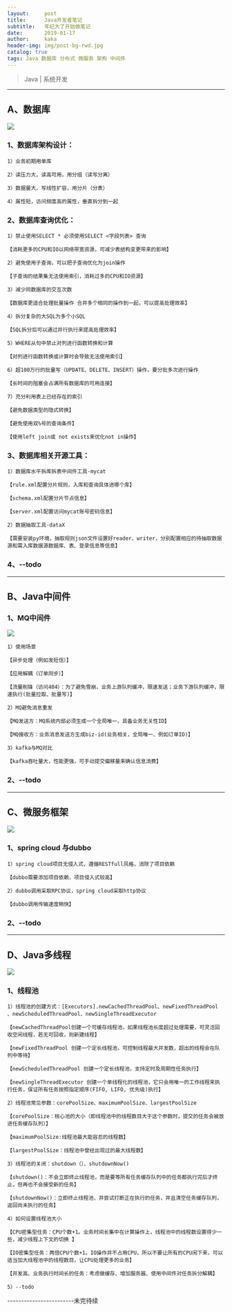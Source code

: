 ```yaml
---
layout:     post
title:      Java开发者笔记
subtitle:   年纪大了开始做笔记
date:       2019-01-17
author:     kaka
header-img: img/post-bg-rwd.jpg
catalog: true
tags: Java 数据库 分布式 微服务 架构 中间件
---
```


> Java | 系统开发

----------

##  A、数据库 

![](https://gss2.bdstatic.com/9fo3dSag_xI4khGkpoWK1HF6hhy/baike/c0%3Dbaike92%2C5%2C5%2C92%2C30/sign=88104ec20df431ada8df4b6b2a5fc7ca/ac6eddc451da81cb037c289d5366d016082431c3.jpg)

### 1、数据库架构设计：

    1）业务初期用单库

    2）读压力大，读高可用，用分组（读写分离）

    3）数据量大，写线性扩容，用分片（分表）

    4）属性短，访问频度高的属性，垂直拆分到一起

### 2、数据库查询优化：

    1）禁止使用SELECT * 必须使用SELECT <字段列表> 查询

	【消耗更多的CPU和IO以网络带宽资源，可减少表结构变更带来的影响】

	2）避免使用子查询，可以把子查询优化为join操作

	【子查询的结果集无法使用索引，消耗过多的CPU和IO资源】

	3）减少同数据库的交互次数

	【数据库更适合处理批量操作 合并多个相同的操作到一起，可以提高处理效率】

	4）拆分复杂的大SQL为多个小SQL

	【SQL拆分后可以通过并行执行来提高处理效率】

	5）WHERE从句中禁止对列进行函数转换和计算

	【对列进行函数转换或计算时会导致无法使用索引】

	6）超100万行的批量写（UPDATE、DELETE、INSERT）操作，要分批多次进行操作

	【长时间的阻塞会占满所有数据库的可用连接】

	7）充分利用表上已经存在的索引

	【避免数据类型的隐式转换】

	【避免使用双%号的查询条件】

	【使用left join或 not exists来优化not in操作】

### 3、数据库相关开源工具：

	1）数据库水平拆库拆表中间件工具-mycat

	【rule.xml配置分片规则，入库和查询具体进哪个库】
	
	【schema.xml配置分片节点信息】

	【server.xml配置访问mycat账号密码信息】

	2）数据抽取工具-dataX

	【需要安装py环境，抽取规则json文件设置好reader、writer，分别配置相应的待抽取数据源和需入库数据源数据库、表、登录信息等信息】

### 4、--todo



----------
##  B、Java中间件
 
### 1、MQ中间件
![](https://ss0.bdstatic.com/70cFuHSh_Q1YnxGkpoWK1HF6hhy/it/u=4073151169,46026393&fm=26&gp=0.jpg)

	1）使用场景

	【异步处理（例如发短信）】

	【应用解耦（订单同步）】

	【流量削锋（访问404）：为了避免雪崩，业务上游队列缓冲，限速发送；业务下游队列缓冲，限速执行(批量拉取、批量写)】

	2）MQ避免消息重发

	【MQ发送方：MQ系统内部必须生成一个全局唯一，具备业务无关性ID】

	【MQ接收方：业务消息发送方生成biz-id(业务相关，全局唯一、例如订单ID)】

	3）kafka与MQ对比
	
	【kafka吞吐量大，性能更强，可手动提交偏移量来确认信息消费】

### 2、--todo


----------
## C、微服务框架
![](http://spring.io/img/homepage/icon-spring-cloud.svg)

### 1、spring cloud 与dubbo

	1）spring cloud项目无侵入式，遵循RESTfull风格，消除了项目依赖

	【dubbo需要添加项目依赖，项目侵入式较高】

	2）dubbo调用采取RPC协议，spring cloud采取http协议

	【dubbo调用传输速度稍快】

	
###	2、--todo




----------
## D、Java多线程

![](https://timgsa.baidu.com/timg?image&quality=80&size=b9999_10000&sec=1547825564300&di=cc0e3b07d529faa26a356ff071dd1def&imgtype=0&src=http%3A%2F%2Fnews.mydrivers.com%2Fimg%2F20170901%2F802f69ca56c641e69fbb4df5be225cec.png)

### 1、线程池

	1）线程池的创建方式：[Executors].newCachedThreadPool、newFixedThreadPool 、newScheduledThreadPool、newSingleThreadExecutor 

	【newCachedThreadPool创建一个可缓存线程池，如果线程池长度超过处理需要，可灵活回收空闲线程，若无可回收，则新建线程】

	【newFixedThreadPool 创建一个定长线程池，可控制线程最大并发数，超出的线程会在队列中等待】

	【newScheduledThreadPool 创建一个定长线程池，支持定时及周期性任务执行】

	【newSingleThreadExecutor 创建一个单线程化的线程池，它只会用唯一的工作线程来执行任务，保证所有任务按照指定顺序(FIFO, LIFO, 优先级)执行】

	2）线程池常见参数：corePoolSize、maximumPoolSize、largestPoolSize

	【corePoolSize：核心池的大小（即线程池中的线程数目大于这个参数时，提交的任务会被放进任务缓存队列）】

	【maximumPoolSize:线程池最大能容忍的线程数】

	【largestPoolSize：线程池中曾经出现过的最大线程数】

	3）线程池的关闭：shutdown（）、shutdownNow()

	【shutdown()：不会立即终止线程池，而是要等所有任务缓存队列中的任务都执行完后才终止，但再也不会接受新的任务】

	【shutdownNow()：立即终止线程池，并尝试打断正在执行的任务，并且清空任务缓存队列，返回尚未执行的任务】
	
	4）如何设置线程池大小

	【CPU密集型任务：CPU个数+1。业务时间长集中在计算操作上，线程池中的线程数设置得少一些，减少线程上下文的切换 】

	【IO密集型任务：两倍CPU个数+1。IO操作并不占用CPU，所以不要让所有的CPU闲下来，可以适当加大线程池中的线程数目，让CPU处理更多的业务】

	【并发高、业务执行时间长的任务：考虑做缓存、增加服务器、使用中间件对任务拆分解耦】

	5）--todo


------------------------未完待续

